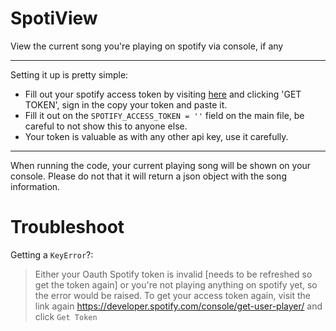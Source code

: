 # SpotiView
View the current song you're playing on spotify via console, if any

-------
Setting it up is pretty simple:
 - Fill out your spotify access token by visiting [here](https://developer.spotify.com/console/get-user-player/) and clicking 'GET TOKEN', sign in the copy your token and paste it.
 - Fill it out on the `SPOTIFY_ACCESS_TOKEN = ''` field on the main file, be careful to not show this to anyone else.
 - Your token is valuable as with any other api key, use it carefully.

---
When running the code, your current playing song will be shown on your console. Please do not that it will return a json object with the song information.

# Troubleshoot
Getting a `KeyError`?:
> Either your Oauth Spotify token is invalid [needs to be refreshed so get the token again] or you're not playing anything on spotify yet, so the error would be raised. To get your access token again, visit the link again https://developer.spotify.com/console/get-user-player/ and click `Get Token`

